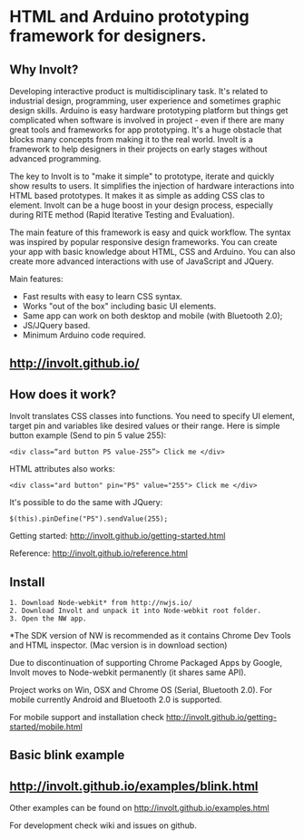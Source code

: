 ﻿HTML and Arduino prototyping framework for designers. 
======

Why Involt?
------

Developing interactive product is multidisciplinary task. It's related to industrial design, programming, user experience and sometimes graphic design skills. Arduino is easy hardware prototyping platform but things get complicated when software is involved in project - even if there are many great tools and frameworks for app prototyping. It's a huge obstacle that blocks many concepts from making it to the real world. Involt is a framework to help designers in their projects on early stages without advanced programming.

The key to Involt is to "make it simple" to prototype, iterate and quickly show results to users. It simplifies the injection of hardware interactions into HTML based prototypes. It makes it as simple as adding CSS clas to element. Involt can be a huge boost in your design process, especially during RITE method (Rapid Iterative Testing and Evaluation).

The main feature of this framework is easy and quick workflow. The syntax was inspired by popular responsive design frameworks. You can create your app with basic knowledge about HTML, CSS and Arduino. You can also create more advanced interactions with use of JavaScript and JQuery.

Main features:

* Fast results with easy to learn CSS syntax.
* Works "out of the box" including basic UI elements.
* Same app can work on both desktop and mobile (with Bluetooth 2.0);
* JS/JQuery based.
* Minimum Arduino code required.

http://involt.github.io/
-

How does it work?
------

Involt translates CSS classes into functions. You need to specify UI element, target pin and variables like desired values or their range. Here is simple button example (Send to pin 5 value 255):

	<div class=“ard button P5 value-255”> Click me </div> 
    
HTML attributes also works:

	<div class="ard button" pin="P5" value="255"> Click me </div>

It's possible to do the same with JQuery:

	$(this).pinDefine("P5").sendValue(255); 
    
Getting started:
http://involt.github.io/getting-started.html

Reference:
http://involt.github.io/reference.html


Install
-------

    1. Download Node-webkit* from http://nwjs.io/
    2. Download Involt and unpack it into Node-webkit root folder.
    3. Open the NW app.

*The SDK version of NW is recommended as it contains Chrome Dev Tools and HTML inspector. (Mac version is in download section)

Due to discontinuation of supporting Chrome Packaged Apps by Google, Involt moves to Node-webkit permanently (it shares same API).

Project works on Win, OSX and Chrome OS (Serial, Bluetooth 2.0). For mobile currently Android and Bluetooth 2.0 is supported.

For mobile support and installation check http://involt.github.io/getting-started/mobile.html

Basic blink example
-------------------

http://involt.github.io/examples/blink.html
-

Other examples can be found on http://involt.github.io/examples.html

For development check wiki and issues on github.
